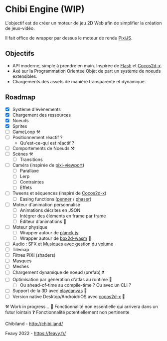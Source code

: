 # Chibi Engine (WIP)

L'objectif est de créer un moteur de jeu 2D Web afin de simplifier la création de jeux-vidéo.

Il fait office de wrapper par dessus le moteur de rendu [PixiJS](https://github.com/pixijs/pixijs).

## Objectifs
- API moderne, simple à prendre en main. Inspirée de [Flash](https://help.adobe.com/fr_FR/FlashPlatform/reference/actionscript/3/package-detail.html) et [Cocos2d-x](https://docs.cocos2d-x.org/api-ref/cplusplus/v4x/). 
- Axé sur la Programmation Orientée Objet de part un système de noeuds extensibles.
- Chargements des assets de manière transparente et dynamique.

## Roadmap

- [x] Système d'évènements
- [x] Chargement des ressources
- [x] Noeuds
- [x] Sprites
- [ ] GameLoop ⚒️
- [ ] Positionnement réactif ?
    - Qu'est-ce-qui est réactif ?
- [ ] Comportements de Noeuds ⚒️
- [ ] Scènes ⚒️
    - [ ] Transitions
- [ ] Caméra (inspirée de [pixi-viewport](https://github.com/davidfig/pixi-viewport))
    - [ ] Parallaxe
    - [ ] Lerp
    - [ ] Contraintes
    - [ ] Effets
- [ ] Tweens et séquences (inspiré de [Cocos2d-x](https://docs.cocos.com/cocos2d-x/manual/en/actions/getting_started.html))
  - [ ] Easing functions ([penner](https://github.com/bcherny/penner) / [phaser](https://github.com/photonstorm/phaser/tree/master/src/math/easing))
- [ ] Moteur d'animation personnalisé
  - [ ] Animations décrites en JSON
  - [ ] Intégrer des éléments en frame par frame
  - [ ] Éditeur d'animations 🔮
- [ ] Moteur physique
    - [ ] Wrapper autour de [planck.js](https://github.com/shakiba/planck.js/)
    - [ ] Wrapper autour de [box2d-wasm](https://github.com/Birch-san/box2d-wasm) 🔮
- [ ] Audio : SFX et Musiques avec gestion du volume
- [ ] Tilemap
- [ ] Filtres PIXI (shaders)
- [ ] Masques
- [ ] Meshes
- [ ] Chargement dynamique de noeud (prefab) ❓
- [ ] Optimisation par génération d'atlas au runtime 🔮
    - [ ] Ou ahead-of-time au compile-time ? Ou avec un CLI ?
- [ ] Support de la 3D avec [playcanvas](https://github.com/playcanvas/engine) 🔮
- [ ] Version native Desktop/Android/iOS avec [cocos2d-x](https://github.com/cocos2d/cocos2d-x) 🔮

⚒️ Work in progress...
🔮 Fonctionnalité non essentielle qui arrivera dans un futur lointain
❓ Fonctionnalité potentiellement non pertinente

Chibiland - http://chibi.land/

Feavy 2022 - https://feavy.fr/
